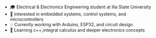 - 🎓 Electrical & Electronics Engineering student at Ilia State University
- 🔬 Interested in embedded systems, control systems, and microcontrollers
- 💡 Currently working with Arduino, ESP32, and circuit design
- 🌱 Learning c++,integral calculus and deeper electronics concepts
